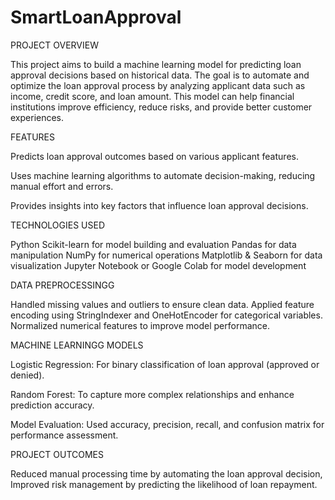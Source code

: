 # SmartLoanApproval
PROJECT OVERVIEW

This project aims to build a machine learning model for predicting loan approval decisions based on historical data. The goal is to automate and optimize the loan approval process by analyzing applicant data such as income, credit score, and loan amount. This model can help financial institutions improve efficiency, reduce risks, and provide better customer experiences.


FEATURES


Predicts loan approval outcomes based on various applicant features.

Uses machine learning algorithms to automate decision-making, reducing manual effort and errors.

Provides insights into key factors that influence loan approval decisions.


TECHNOLOGIES USED


Python
Scikit-learn for model building and evaluation
Pandas for data manipulation
NumPy for numerical operations
Matplotlib & Seaborn for data visualization
Jupyter Notebook or Google Colab for model development

DATA PREPROCESSINGG

Handled missing values and outliers to ensure clean data.
Applied feature encoding using StringIndexer and OneHotEncoder for categorical variables.
Normalized numerical features to improve model performance.

MACHINE LEARNINGG MODELS

Logistic Regression: For binary classification of loan approval (approved or denied).

Random Forest: To capture more complex relationships and enhance prediction accuracy.

Model Evaluation: Used accuracy, precision, recall, and confusion matrix for performance assessment.

PROJECT OUTCOMES

Reduced manual processing time by automating the loan approval decision,
Improved risk management by predicting the likelihood of loan repayment.

